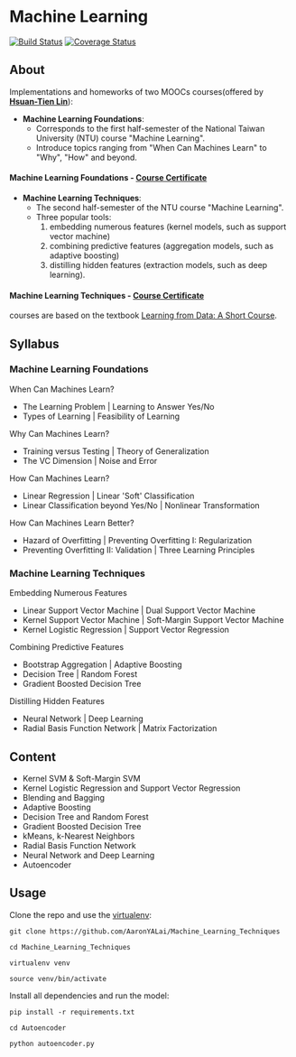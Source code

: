Machine Learning
========

[![Build Status](https://travis-ci.org/AaronYALai/Machine_Learning_Techniques.svg?branch=master)](https://travis-ci.org/AaronYALai/Machine_Learning_Techniques)
[![Coverage Status](https://coveralls.io/repos/github/AaronYALai/Machine_Learning_Techniques/badge.svg?branch=master)](https://coveralls.io/github/AaronYALai/Machine_Learning_Techniques?branch=master)

About
--------

Implementations and homeworks of two MOOCs courses(offered by [**Hsuan-Tien Lin**](http://www.csie.ntu.edu.tw/~htlin/)):
- **Machine Learning Foundations**: 
    * Corresponds to the first half-semester of the National Taiwan University (NTU) course "Machine Learning".
    * Introduce topics ranging from "When Can Machines Learn" to "Why", "How" and beyond.

#### Machine Learning Foundations - [Course Certificate](https://www.coursera.org/account/accomplishments/records/2XGEscUkTTJKRtGU)

- **Machine Learning Techniques**:
    * The second half-semester of the NTU course "Machine Learning".
    * Three popular tools:
        1. embedding numerous features (kernel models, such as support vector machine)
        2. combining predictive features (aggregation models, such as adaptive boosting)
        3. distilling hidden features (extraction models, such as deep learning).

#### Machine Learning Techniques - [Course Certificate](https://www.coursera.org/account/accomplishments/verify/X8BGEERTNT)

courses are based on the textbook [Learning from Data: A Short Course](http://amlbook.com/).

Syllabus
--------

### Machine Learning Foundations

When Can Machines Learn?
- The Learning Problem  |  Learning to Answer Yes/No
- Types of Learning  |  Feasibility of Learning

Why Can Machines Learn?
- Training versus Testing  |  Theory of Generalization
- The VC Dimension  |  Noise and Error

How Can Machines Learn?
- Linear Regression  |  Linear 'Soft' Classification
- Linear Classification beyond Yes/No  |  Nonlinear Transformation

How Can Machines Learn Better?
- Hazard of Overfitting  |  Preventing Overfitting I: Regularization
- Preventing Overfitting II: Validation  |  Three Learning Principles

### Machine Learning Techniques

Embedding Numerous Features
- Linear Support Vector Machine  |  Dual Support Vector Machine
- Kernel Support Vector Machine  |  Soft-Margin Support Vector Machine
- Kernel Logistic Regression  |  Support Vector Regression

Combining Predictive Features
- Bootstrap Aggregation | Adaptive Boosting
- Decision Tree | Random Forest
- Gradient Boosted Decision Tree

Distilling Hidden Features
- Neural Network  |  Deep Learning
- Radial Basis Function Network  |  Matrix Factorization

Content
--------
- Kernel SVM & Soft-Margin SVM
- Kernel Logistic Regression and Support Vector Regression
- Blending and Bagging
- Adaptive Boosting
- Decision Tree and Random Forest
- Gradient Boosted Decision Tree
- kMeans, k-Nearest Neighbors
- Radial Basis Function Network
- Neural Network and Deep Learning
- Autoencoder

Usage
--------
Clone the repo and use the [virtualenv](http://www.virtualenv.org/):

    git clone https://github.com/AaronYALai/Machine_Learning_Techniques

    cd Machine_Learning_Techniques

    virtualenv venv

    source venv/bin/activate

Install all dependencies and run the model:

    pip install -r requirements.txt

    cd Autoencoder

    python autoencoder.py
